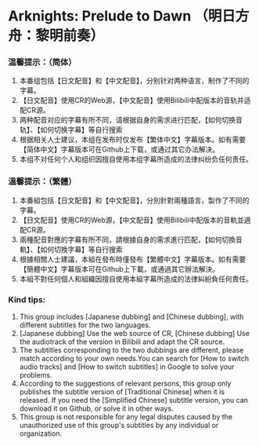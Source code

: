 # Arknights: Prelude to Dawn （明日方舟：黎明前奏）

### 温馨提示：（简体）
1. 本番组包括【日文配音】和【中文配音】，分别针对两种语言，制作了不同的字幕。
2. 【日文配音】使用CR的Web源，【中文配音】使用Bilibili中配版本的音轨并适配CR源。
3. 两种配音对应的字幕有所不同，请根据自身的需求进行匹配，【如何切换音轨】、【如何切换字幕】等自行搜索
4. 根据相关人士建议，本组在发布时仅发布【繁体中文】字幕版本。如有需要【简体中文】字幕版本可在Github上下载，或通过其它办法解决。
5. 本组不对任何个人和组织因擅自使用本组字幕所造成的法律纠纷负任何责任。

### 溫馨提示：（繁體）
1. 本番組包括【日文配音】和【中文配音】，分別針對兩種語言，製作了不同的字幕。
2. 【日文配音】使用CR的Web源，【中文配音】使用Bilibili中配版本的音軌並適配CR源。
3. 兩種配音對應的字幕有所不同，請根據自身的需求進行匹配，【如何切換音軌】、【如何切換字幕】等自行搜索
4. 根據相關人士建議，本組在發布時僅發布【繁體中文】字幕版本。如有需要【簡體中文】字幕版本可在Github上下載，或通過其它辦法解決。
5. 本組不對任何個人和組織因擅自使用本組字幕所造成的法律糾紛負任何責任。

### Kind tips:
1. This group includes [Japanese dubbing] and [Chinese dubbing], with different subtitles for the two languages.
2. [Japanese dubbing] Use the web source of CR, [Chinese dubbing] Use the audiotrack of the version in Bilibili and adapt the CR source.
3. The subtitles corresponding to the two dubbings are different, please match according to your own needs.You can search for [How to switch audio tracks] and [How to switch subtitles] in Google to solve your problems.
4. According to the suggestions of relevant persons, this group only publishes the subtitle version of [Traditional Chinese] when it is released. If you need the [Simplified Chinese] subtitle version, you can download it on Github, or solve it in other ways.
5. This group is not responsible for any legal disputes caused by the unauthorized use of this group's subtitles by any individual or organization.
